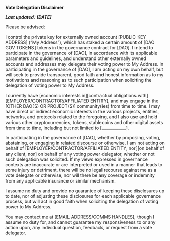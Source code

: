 **Vote Delegation Disclaimer**

***Last updated: [DATE]***

Please be advised: 

I control the private key for externally owned account [PUBLIC KEY ADDRESS] (“My Address”), which has staked a certain amount of [DAO GOV TOKENS] tokens in the governance contract for [DAO]. I intend to participate in the governance of [DAO], in accordance with its applicable parameters and guidelines, and understand other externally owned accounts and addresses may delegate their voting power to My Address. In participating in the governance of [DAO], I am acting on my own behalf, but will seek to provide transparent, good faith and honest information as to my motivations and reasoning as to such participation when soliciting the delegation of voting power to My Address.

I currently have [economic interests in][contractual obligations with] [EMPLOYER/CONTRACTOR/AFFILIATED ENTITY], and may engage in the [OTHER DAO(S) OR PROJECT(S)] community(ies) from time to time. I may have direct or indirect economic interests in the various projects, entities, networks, and protocols related to the foregoing, and I also use and hold various other cryptocurrencies, tokens, stablecoins and other digital assets from time to time, including but not limited to [____________].

In participating in the governance of [DAO], whether by proposing, voting, abstaining, or engaging in related discourse or otherwise, I am not acting on behalf of [EMPLOYER/CONTRACTOR/AFFILIATED ENTITY, nor][on behalf of any client, nor] on behalf of any voting power delegator, whether or not such delegation was solicited. If my views expressed in governance contexts are inaccurate or are interpreted or used in a manner that leads to some injury or detriment, there will be no legal recourse against me as a vote delegate or otherwise, nor will there be any coverage or indemnity from any applicable insurance or similar mechanism.

I assume no duty and provide no guarantee of keeping these disclosures up to date, nor of adjusting these disclosures for each applicable governance process, but will act in good faith when soliciting the delegation of voting power to My Address.

You may contact me at [EMAIL ADDRESS/COMMS HANDLES], though I assume no duty for, and cannot guarantee my responsiveness to or any action upon, any individual question, feedback, or request from a vote delegator.
